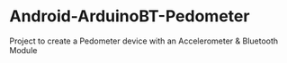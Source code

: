 # Android-ArduinoBT-Pedometer
Project to create a Pedometer device with an Accelerometer &amp; Bluetooth Module
